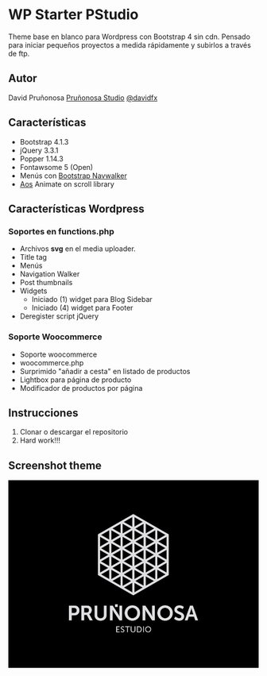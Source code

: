 # WP Starter PStudio
Theme base en blanco para Wordpress con Bootstrap 4 sin cdn. Pensado para iniciar pequeños proyectos a medida rápidamente y subirlos a través de ftp.

## Autor
David Pruñonosa
[Pruñonosa Studio](https://www.usehelvetica.net)
[@davidfx](https://twitter.com/davidfx?lang=es)

## Características
* Bootstrap 4.1.3
* jQuery 3.3.1
* Popper 1.14.3
* Fontawsome 5 (Open)
* Menús con [Bootstrap Navwalker](https://github.com/wp-bootstrap/wp-bootstrap-navwalker)
* [Aos](https://github.com/michalsnik/aos) Animate on scroll library


## Características Wordpress

### Soportes en functions.php
* Archivos **svg** en el media uploader.
* Title tag
* Menús
* Navigation Walker
* Post thumbnails
* Widgets
  * Iniciado (1) widget para Blog Sidebar
  * Iniciado (4) widget para Footer
* Deregister script jQuery

### Soporte Woocommerce
* Soporte woocommerce
* woocommerce.php
* Surprimido "añadir a cesta" en listado de productos
* Lightbox para página de producto
* Modificador de productos por página

## Instrucciones
1. Clonar o descargar el repositorio
2. Hard work!!!

## Screenshot theme
![Theme Screenshot](https://raw.githubusercontent.com/davidpru/WP-Starter-PStudio/master/screenshot.png)
